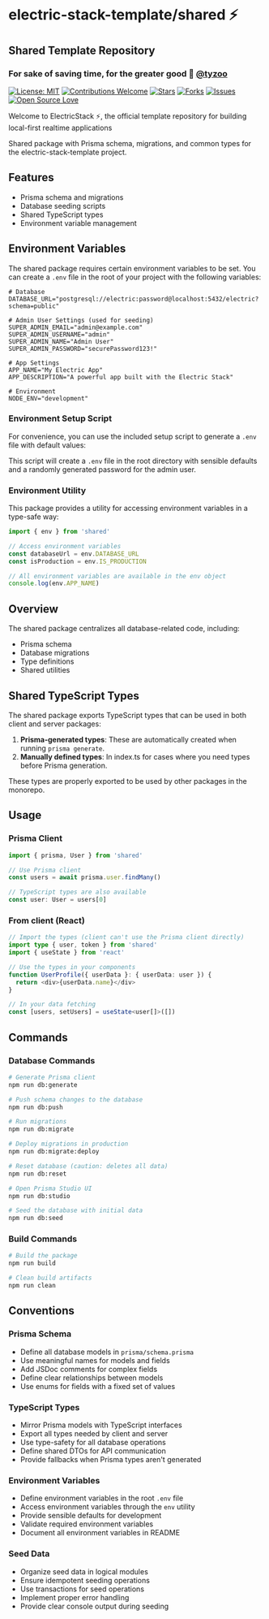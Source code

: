 # electric-stack-template/shared ⚡️

## Shared Template Repository

### For sake of saving time, for the greater good 🚀 [@tyzoo](https://github.com/tyzoo)

[![License: MIT](https://img.shields.io/badge/License-MIT-yellow.svg)](https://opensource.org/licenses/MIT)
[![Contributions Welcome](https://img.shields.io/badge/contributions-welcome-brightgreen.svg?style=flat)](https://github.com/tyzoo/electric-stack-template/issues)
[![Stars](https://img.shields.io/github/stars/tyzoo/electric-stack-template.svg)](https://github.com/tyzoo/electric-stack-template/stargazers)
[![Forks](https://img.shields.io/github/forks/tyzoo/electric-stack-template.svg)](https://github.com/tyzoo/electric-stack-template/network/members)
[![Issues](https://img.shields.io/github/issues/tyzoo/electric-stack-template.svg)](https://github.com/tyzoo/electric-stack-template/issues)
[![Open Source Love](https://badges.frapsoft.com/os/v1/open-source.svg?v=103)](https://github.com/tyzoo/electric-stack-template/)

Welcome to ElectricStack ⚡️, the official template repository for building local-first realtime applications

Shared package with Prisma schema, migrations, and common types for the electric-stack-template project.

## Features

- Prisma schema and migrations
- Database seeding scripts
- Shared TypeScript types
- Environment variable management

## Environment Variables

The shared package requires certain environment variables to be set. You can create a `.env` file in the root of your project with the following variables:

```
# Database
DATABASE_URL="postgresql://electric:password@localhost:5432/electric?schema=public"

# Admin User Settings (used for seeding)
SUPER_ADMIN_EMAIL="admin@example.com"
SUPER_ADMIN_USERNAME="admin"
SUPER_ADMIN_NAME="Admin User"
SUPER_ADMIN_PASSWORD="securePassword123!"

# App Settings
APP_NAME="My Electric App"
APP_DESCRIPTION="A powerful app built with the Electric Stack"

# Environment
NODE_ENV="development"
```

### Environment Setup Script

For convenience, you can use the included setup script to generate a `.env` file with default values:

This script will create a `.env` file in the root directory with sensible defaults and a randomly generated password for the admin user.

### Environment Utility

This package provides a utility for accessing environment variables in a type-safe way:

```typescript
import { env } from 'shared'

// Access environment variables
const databaseUrl = env.DATABASE_URL
const isProduction = env.IS_PRODUCTION

// All environment variables are available in the env object
console.log(env.APP_NAME)
```

## Overview

The shared package centralizes all database-related code, including:

- Prisma schema
- Database migrations
- Type definitions
- Shared utilities

## Shared TypeScript Types

The shared package exports TypeScript types that can be used in both client and server packages:

1. **Prisma-generated types**: These are automatically created when running `prisma generate`.
2. **Manually defined types**: In index.ts for cases where you need types before Prisma generation.

These types are properly exported to be used by other packages in the monorepo.

## Usage

### Prisma Client

```typescript
import { prisma, User } from 'shared'

// Use Prisma client
const users = await prisma.user.findMany()

// TypeScript types are also available
const user: User = users[0]
```

### From client (React)

```typescript
// Import the types (client can't use the Prisma client directly)
import type { user, token } from 'shared'
import { useState } from 'react'

// Use the types in your components
function UserProfile({ userData }: { userData: user }) {
  return <div>{userData.name}</div>
}

// In your data fetching
const [users, setUsers] = useState<user[]>([])
```

## Commands

### Database Commands

```bash
# Generate Prisma client
npm run db:generate

# Push schema changes to the database
npm run db:push

# Run migrations
npm run db:migrate

# Deploy migrations in production
npm run db:migrate:deploy

# Reset database (caution: deletes all data)
npm run db:reset

# Open Prisma Studio UI
npm run db:studio

# Seed the database with initial data
npm run db:seed
```

### Build Commands

```bash
# Build the package
npm run build

# Clean build artifacts
npm run clean
```

## Conventions

### Prisma Schema

- Define all database models in `prisma/schema.prisma`
- Use meaningful names for models and fields
- Add JSDoc comments for complex fields
- Define clear relationships between models
- Use enums for fields with a fixed set of values

### TypeScript Types

- Mirror Prisma models with TypeScript interfaces
- Export all types needed by client and server
- Use type-safety for all database operations
- Define shared DTOs for API communication
- Provide fallbacks when Prisma types aren't generated

### Environment Variables

- Define environment variables in the root `.env` file
- Access environment variables through the `env` utility
- Provide sensible defaults for development
- Validate required environment variables
- Document all environment variables in README

### Seed Data

- Organize seed data in logical modules
- Ensure idempotent seeding operations
- Use transactions for seed operations
- Implement proper error handling
- Provide clear console output during seeding
